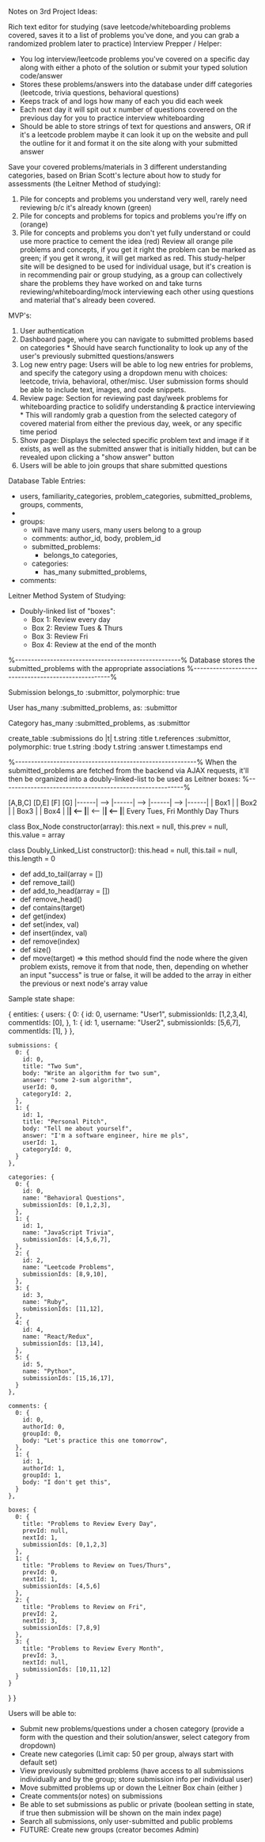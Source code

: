 Notes on 3rd Project Ideas:

Rich text editor for studying (save leetcode/whiteboarding problems covered, saves it to a list of problems you've done, and you can grab a randomized problem later to practice)
Interview Prepper / Helper:
  * You log interview/leetcode problems you've covered on a specific day along with either a photo of the solution or submit your typed solution code/answer
  * Stores these problems/answers into the database under diff categories (leetcode, trivia questions, behavioral questions)
  * Keeps track of and logs how many of each you did each week
  * Each next day it will spit out x number of questions covered on the previous day for you to practice interview whiteboarding
  * Should be able to store strings of text for questions and answers, OR if it's a leetcode problem maybe it can look it up on the website and pull the outline for it and format it on the site along with your submitted answer
  
Save your covered problems/materials in 3 different understanding categories, based on Brian Scott's lecture about how to study for assessments (the Leitner Method of studying):
  1. Pile for concepts and problems you understand very well, rarely need reviewing b/c it's already known (green)
  2. Pile for concepts and problems for topics and problems you're iffy on (orange)
  3. Pile for concepts and problems you don't yet fully understand or could use more practice to cement the idea (red)
Review all orange pile problems and concepts, if you get it right the problem can be marked as green; if you get it wrong, it will get marked as red.
This study-helper site will be designed to be used for individual usage, but it's creation is in recommending pair or group studying, as a group can collectively share the problems they have worked on and take turns reviewing/whiteboarding/mock interviewing each other using questions and material that's already been covered.

MVP's:
  1. User authentication
  2. Dashboard page, where you can navigate to submitted problems based on categories
    * Should have search functionality to look up any of the user's previously submitted questions/answers
  3. Log new entry page: Users will be able to log new entries for problems, and specify the category using a dropdown menu with choices: leetcode, trivia, behavioral, other/misc. User submission forms should be able to include text, images, and code snippets.
  3. Review page: Section for reviewing past day/week problems for whiteboarding practice to solidify understanding & practice interviewing
    * This will randomly grab a question from the selected category of covered material from either the previous day, week, or any specific time period
  5. Show page: Displays the selected specific problem text and image if it exists, as well as the submitted answer that is initially hidden, but can be revealed upon clicking a "show answer" button
  6. Users will be able to join groups that share submitted questions

Database Table Entries:
  * users, familiarity_categories, problem_categories, submitted_problems, groups, comments, 
  * 
  * groups:
    * will have many users, many users belong to a group
    * comments: author_id, body, problem_id
    * submitted_problems: 
      * belongs_to categories, 
    * categories: 
      * has_many submitted_problems, 
  * comments:



Leitner Method System of Studying:
  * Doubly-linked list of "boxes": 
    * Box 1: Review every day
    * Box 2: Review Tues & Thurs
    * Box 3: Review Fri
    * Box 4: Review at the end of the month
  


%----------------------------------------------------%
 Database stores the submitted_problems with the
 appropriate associations
%----------------------------------------------------%

Submission
belongs_to :submittor, polymorphic: true

User
has_many :submitted_problems, as: :submittor

Category
has_many :submitted_problems, as :submittor

create_table :submissions do |t|
  t.string :title
  t.references :submittor, polymorphic: true
  t.string :body
  t.string :answer
  t.timestamps
end


%---------------------------------------------------------%
 When the submitted_problems are fetched from the backend 
 via AJAX requests, it'll then be organized into a 
 doubly-linked-list to be used as Leitner boxes:
%---------------------------------------------------------%

[A,B,C]       [D,E]         [F]          [G]
|------| --> |------| --> |------| --> |------|
| Box1 |     | Box2 |     | Box3 |     | Box4 |
|______| <-- |______| <-- |______| <-- |______|
 Every        Tues,        Fri          Monthly
 Day          Thurs

class Box_Node
constructor(array): this.next = null, this.prev = null, this.value = array

class Doubly_Linked_List
constructor(): this.head = null, this.tail = null, this.length = 0
- def add_to_tail(array = [])
- def remove_tail()
- def add_to_head(array = [])
- def remove_head()
- def contains(target)
- def get(index)
- def set(index, val)
- def insert(index, val)
- def remove(index)
- def size()
- def move(target) => this method should find the node where the given problem exists,
                      remove it from that node, then, depending on whether an input "success"
                      is true or false, it will be added to the array in either the previous
                      or next node's array value

Sample state shape:

{
  entities: {
    users: {
      0: {
        id: 0,
        username: "User1",
        submissionIds: [1,2,3,4],
        commentIds: [0],
      },
      1: {
        id: 1,
        username: "User2",
        submissionIds: [5,6,7],
        commentIds: [1],
      }
    },

    submissions: {
      0: {
        id: 0,
        title: "Two Sum",
        body: "Write an algorithm for two sum",
        answer: "some 2-sum algorithm",
        userId: 0,
        categoryId: 2,
      },
      1: {
        id: 1,
        title: "Personal Pitch",
        body: "Tell me about yourself",
        answer: "I'm a software engineer, hire me pls",
        userId: 1,
        categoryId: 0,
      }
    },

    categories: {
      0: {
        id: 0,
        name: "Behavioral Questions",
        submissionIds: [0,1,2,3],
      },
      1: {
        id: 1,
        name: "JavaScript Trivia",
        submissionIds: [4,5,6,7],
      },
      2: {
        id: 2,
        name: "Leetcode Problems",
        submissionIds: [8,9,10],
      },
      3: {
        id: 3,
        name: "Ruby",
        submissionIds: [11,12],
      },
      4: {
        id: 4,
        name: "React/Redux",
        submissionIds: [13,14],
      },
      5: {
        id: 5,
        name: "Python",
        submissionIds: [15,16,17],
      }
    },

    comments: {
      0: {
        id: 0,
        authorId: 0,
        groupId: 0,
        body: "Let's practice this one tomorrow",
      },
      1: {
        id: 1,
        authorId: 1,
        groupId: 1,
        body: "I don't get this",
      }
    },

    boxes: {
      0: {
        title: "Problems to Review Every Day",
        prevId: null,
        nextId: 1,
        submissionIds: [0,1,2,3]
      },
      1: {
        title: "Problems to Review on Tues/Thurs",
        prevId: 0,
        nextId: 1,
        submissionIds: [4,5,6]
      },
      2: {
        title: "Problems to Review on Fri",
        prevId: 2, 
        nextId: 3,
        submissionIds: [7,8,9]
      },
      3: {
        title: "Problems to Review Every Month",
        prevId: 3, 
        nextId: null,
        submissionIds: [10,11,12]
      }
    }
  }
}

Users will be able to:
  * Submit new problems/questions under a chosen category (provide a form with 
    the question and their solution/answer, select category from dropdown)
  * Create new categories (Limit cap: 50 per group, always start with default set)
  * View previously submitted problems (have access to all submissions individually
    and by the group; store submission info per individual user)
  * Move submitted problems up or down the Leitner Box chain (either )
  * Create comments(or notes) on submissions 
  * Be able to set submissions as public or private (boolean setting in state, if true
    then submission will be shown on the main index page)
  * Search all submissions, only user-submitted and public problems
  * FUTURE: Create new groups (creator becomes Admin)